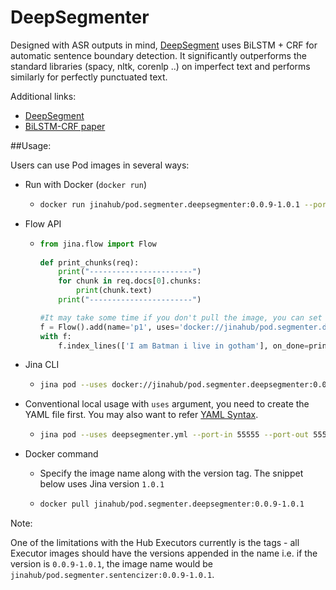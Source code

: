 # DeepSegmenter

Designed with ASR outputs in mind, [DeepSegment](https://bpraneeth.com/projects/deepsegment) uses BiLSTM + CRF for automatic sentence boundary detection. It significantly outperforms the standard libraries (spacy, nltk, corenlp ..) on imperfect text and performs similarly for perfectly punctuated text. 

Additional links:
- [DeepSegment](https://bpraneeth.com/projects/deepsegment)
- [BiLSTM-CRF paper](https://arxiv.org/abs/1508.01991)

##Usage:

Users can use Pod images in several ways:

- Run with Docker (`docker run`)
  - ```bash
    docker run jinahub/pod.segmenter.deepsegmenter:0.0.9-1.0.1 --port-in 55555 --port-out 55556
    ```

- Flow API
  - ```python
    from jina.flow import Flow
      
    def print_chunks(req):
        print("-----------------------")
        for chunk in req.docs[0].chunks:
            print(chunk.text)
        print("-----------------------")
    
    #It may take some time if you don't pull the image, you can set timeout_ready=-1 or pull image locally before.
    f = Flow().add(name='p1', uses='docker://jinahub/pod.segmenter.deepsegmenter:0.0.9-1.0.1', port_in=55555, port_out=55556, timeout_ready=-1)
    with f:
        f.index_lines(['I am Batman i live in gotham'], on_done=print_chunks)
    ```

- Jina CLI
  - ```bash
    jina pod --uses docker://jinahub/pod.segmenter.deepsegmenter:0.0.9-1.0.1 --port-in 55555 --port-out 55556
    ```

- Conventional local usage with `uses` argument, you need to create the YAML file first. You may also want to refer [YAML Syntax](https://docs.jina.ai/chapters/yaml/executor.html).
  - ```bash
    jina pod --uses deepsegmenter.yml --port-in 55555 --port-out 55556
    ```

- Docker command

  - Specify the image name along with the version tag. The snippet below uses Jina version `1.0.1`

  - ```bash
    docker pull jinahub/pod.segmenter.deepsegmenter:0.0.9-1.0.1
    ```

 Note:

 One of the limitations with the Hub Executors currently is the tags - all Executor images should have the versions appended in the name i.e.
 if the version is `0.0.9-1.0.1`, the image name would be `jinahub/pod.segmenter.sentencizer:0.0.9-1.0.1`.